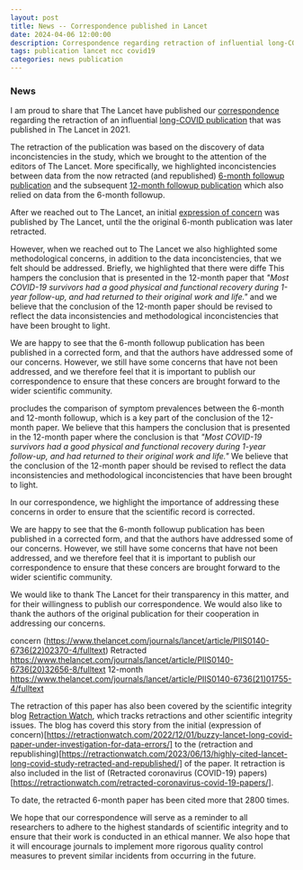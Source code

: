 ```yaml
---
layout: post
title: News -- Correspondence published in Lancet
date: 2024-04-06 12:00:00
description: Correspondence regarding retraction of influential long-COVID publication published in The Lancet
tags: publication lancet ncc covid19
categories: news publication
---
```


### News

I am proud to share that The Lancet have published our [correspondence](<https://www.thelancet.com/journals/lancet/article/PIIS0140-6736(24)00414-8/fulltext>) regarding the retraction of an influential [long-COVID publication](<https://www.thelancet.com/journals/lancet/article/PIIS0140-6736(20)32656-8/fulltext>) that was published in The Lancet in 2021.

The retraction of the publication was based on the discovery of data inconcistencies in the study, which we brought to the attention of the editors of The Lancet. More specifically, we highlighted inconcistencies between data from the now retracted (and republished) [6-month followup publication](<https://www.thelancet.com/journals/lancet/article/PIIS0140-6736(20)32656-8/fulltext>) and the subsequent [12-month followup publication](<https://www.thelancet.com/journals/lancet/article/PIIS0140-6736(21)01755-4/fulltext>) which also relied on data from the 6-month followup.

After we reached out to The Lancet, an initial [expression of concern](<https://www.thelancet.com/journals/lancet/article/PIIS0140-6736(22)02370-4/fulltext>) was published by The Lancet, until the the original 6-month publication was later retracted.

However, when we reached out to The Lancet we also highlighted some methodological concerns, in addition to the data inconcistencies, that we felt should be addressed. Briefly, we highlighted that there were diffe
This hampers the conclusion that is presented in the 12-month paper that _"Most COVID-19 survivors had a good physical and functional recovery during 1-year follow-up, and had returned to their original work and life."_ and we believe that the conclusion of the 12-month paper should be revised to reflect the data inconsistencies and methodological inconcistencies that have been brought to light.

We are happy to see that the 6-month followup publication has been published in a corrected form, and that the authors have addressed some of our concerns. However, we still have some concerns that have not been addressed, and we therefore feel that it is important to publish our correspondence to ensure that these concers are brought forward to the wider scientific community.

procludes the comparison of symptom prevalences between the 6-month and 12-month followup, which is a key part of the conclusion of the 12-month paper. We believe that this hampers the conclusion that is presented in the 12-month paper where the conclusion is that _"Most COVID-19 survivors had a good physical and functional recovery during 1-year follow-up, and had returned to their original work and life."_ We believe that the conclusion of the 12-month paper should be revised to reflect the data inconsistencies and methodological inconcistencies that have been brought to light.

In our correspondence, we highlight the importance of addressing these concerns in order to ensure that the scientific record is corrected.

We are happy to see that the 6-month followup publication has been published in a corrected form, and that the authors have addressed some of our concerns. However, we still have some concerns that have not been addressed, and we therefore feel that it is important to publish our correspondence to ensure that these concers are brought forward to the wider scientific community.

We would like to thank The Lancet for their transparency in this matter, and for their willingness to publish our correspondence. We would also like to thank the authors of the original publication for their cooperation in addressing our concerns.

concern (https://www.thelancet.com/journals/lancet/article/PIIS0140-6736(22)02370-4/fulltext)
Retracted https://www.thelancet.com/journals/lancet/article/PIIS0140-6736(20)32656-8/fulltext
12-month https://www.thelancet.com/journals/lancet/article/PIIS0140-6736(21)01755-4/fulltext

The retraction of this paper has also been covered by the scientific integrity blog [Retraction Watch](https://retractionwatch.com/), which tracks retractions and other scientific integrity issues. The blog has coverd this story from the initial (expression of concern)[https://retractionwatch.com/2022/12/01/buzzy-lancet-long-covid-paper-under-investigation-for-data-errors/] to the (retraction and republishing)[https://retractionwatch.com/2023/06/13/highly-cited-lancet-long-covid-study-retracted-and-republished/] of the paper. It retraction is also included in the list of (Retracted coronavirus (COVID-19) papers)[https://retractionwatch.com/retracted-coronavirus-covid-19-papers/].

To date, the retracted 6-month paper has been cited more that 2800 times.

We hope that our correspondence will serve as a reminder to all researchers to adhere to the highest standards of scientific integrity and to ensure that their work is conducted in an ethical manner. We also hope that it will encourage journals to implement more rigorous quality control measures to prevent similar incidents from occurring in the future.
